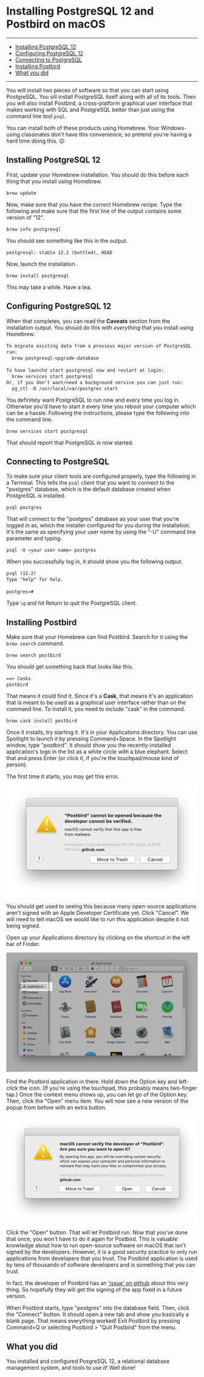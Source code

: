 # Installing PostgreSQL 12 and Postbird on macOS
________________________________________________________________________________
<!-- @import "[TOC]" {cmd="toc" depthFrom=2 depthTo=6 orderedList=false} -->

<!-- code_chunk_output -->

- [Installing PostgreSQL 12](#installing-postgresql-12)
- [Configuring PostgreSQL 12](#configuring-postgresql-12)
- [Connecting to PostgreSQL](#connecting-to-postgresql)
- [Installing Postbird](#installing-postbird)
- [What you did](#what-you-did)

<!-- /code_chunk_output -->
________________________________________________________________________________

You will install two pieces of software so that you can start using PostgreSQL.
You sill install PostgreSQL itself along with all of its tools. Then you will
also install Postbird, a cross-platform graphical user interface that makes
working with SQL and PostgreSQL better than just using the command line tool
`psql`.

You can install both of these products using Homebrew. Your Windows-using
classmates don't have this convenience, so pretend you're having a hard time
doing this. 😉

## Installing PostgreSQL 12

First, update your Homebrew installation. You should do this before each thing
that you install using Homebrew.

```shell
brew update
```

Now, make sure that you have the correct Homebrew recipe. Type the following
and make sure that the first line of the output contains some version of "12".

```shell
brew info postgresql
```

You should see something like this in the output.

```
postgresql: stable 12.2 (bottled), HEAD
```

Now, launch the installation.

```
brew install postgresql
```

This may take a while. Have a tea.

## Configuring PostgreSQL 12

When that completes, you can read the **Caveats** section from the installation
output. You should do this with _everything_ that you install using Homebrew.

```shell
To migrate existing data from a previous major version of PostgreSQL run:
  brew postgresql-upgrade-database

To have launchd start postgresql now and restart at login:
  brew services start postgresql
Or, if you don't want/need a background service you can just run:
  pg_ctl -D /usr/local/var/postgres start
```

You definitely want PostgreSQL to run now and every time you log in. Otherwise
you'd have to start it every time you reboot your computer which can be a
hassle. Following the instructions, please type the following into the command
line.

```shell
brew services start postgresql
```

That should report that PostgreSQL is now started.

## Connecting to PostgreSQL

To make sure your client tools are configured properly, type the following in
a Terminal. This tells the `psql` client that you want to connect to the
"postgres" database, which is the default database created when PostgreSQL is
installed.

```shell
psql postgres
```

That will connect to the "postgres" database as your user that you're logged in
as, which the installer configured for you during the installation. It's the
same as specifying your user name by using the "-U" command line parameter and
typing.

```
psql -U «your user name» postgres
```

When you successfully log in, it should show you the following output.

```
psql (12.2)
Type "help" for help.

postgres=#
```

Type `\q` and hit Return to quit the PostgreSQL client.

## Installing Postbird

Make sure that your Homebrew can find Postbird. Search for it using the `brew
search` command.

```shell
brew search postbird
```

You should get something back that looks like this.

```
==> Casks
postbird
```

That means it could find it. Since it's a **Cask**, that means it's an
application that is meant to be used as a graphical user interface rather than
on the command line. To install it, you need to include "cask" in the command.

```shell
brew cask install postbird
```

Once it installs, try starting it. It's in your Applications directory. You can
use Spotlight to launch it by pressing Command+Space. In the Spotlight window,
type "postbird". It should show you the recently-installed application's logo in
the list as a white circle with a blue elephant. Select that and press Enter (or
click it, if you're the touchpad/mouse kind of person).

The first time it starts, you may get this error.

![Postbird unidentified developer]

You should get used to seeing this because many open-source applications aren't
signed with an Apple Developer Certificate yet. Click "Cancel". We will need
to tell macOS we would like to run this application despite it not being signed.

Open up your Applications directory by clicking on the shortcut in the left bar
of Finder.

![Finder Applications shortcut]

Find the Postbird application in there. Hold down the Option key and left-click
the icon. (If you're using the touchpad, this probably means two-finger tap.)
Once the context menu shows up, you can let go of the Option key. Then, click
the "Open" menu item. You will now see a new version of the popup from before
with an extra button.

![Postbird open confirmation]

Click the "Open" button. That will let Postbird run. Now that you've done that
once, you won't have to do it again for Postbird. This is valuable knowledge
about how to run open-source software on macOS that isn't signed by the
developers. However, it is a good security practice to only run applications
from developers that you trust. The Postbird application is used by tens of
thousands of software developers and is something that you can trust.

In fact, the developer of Postbird has an ['issue' on github] about this very
thing. So hopefully they will get the signing of the app fixed in a future
version.

When Postbird starts, type "postgres" into the database field. Then, click the
"Connect" button. It should open a new tab and show you basically a blank page.
That means everything worked! Exit Postbird by pressing Command+Q or selecting
Postbird > "Quit Postbird" from the menu.

## What you did

You installed and configured PosgreSQL 12, a relational database management
system, and tools to use it! Well done!

[Postbird unidentified developer]: images/postbird-installation-unidentified-developer.png
[Finder Applications shortcut]: images/finder-applications-shortcut.png
[Postbird open confirmation]: images/postbird-installation-open-confirmation.png
['issue' on github]: https://github.com/Paxa/postbird/issues/16
